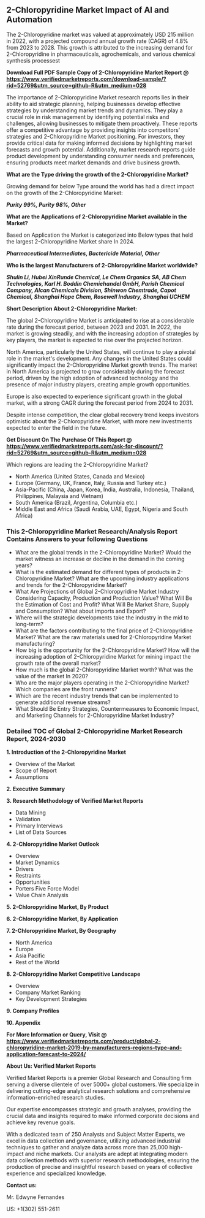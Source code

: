 <h2>2-Chloropyridine Market Impact of AI and Automation</h2><p>The 2-Chloropyridine market was valued at approximately USD 215 million in 2022, with a projected compound annual growth rate (CAGR) of 4.8% from 2023 to 2028. This growth is attributed to the increasing demand for 2-Chloropyridine in pharmaceuticals, agrochemicals, and various chemical synthesis processest</p><p id="" class=""><strong>Download Full PDF Sample Copy of 2-Chloropyridine Market Report @ <a href="https://www.verifiedmarketreports.com/download-sample/?rid=52769&utm_source=github-R&utm_medium=028" target="_blank">https://www.verifiedmarketreports.com/download-sample/?rid=52769&utm_source=github-R&utm_medium=028</a></strong></p><p>The importance of&nbsp;2-Chloropyridine Market research reports lies in their ability to aid strategic planning, helping businesses develop effective strategies by understanding market trends and dynamics. They play a crucial role in risk management by identifying potential risks and challenges, allowing businesses to mitigate them proactively. These reports offer a competitive advantage by providing insights into competitors' strategies and 2-Chloropyridine Market positioning. For investors, they provide critical data for making informed decisions by highlighting market forecasts and growth potential. Additionally, market research reports guide product development by understanding consumer needs and preferences, ensuring products meet market demands and drive business growth.</p><p><strong>What are the&nbsp;Type driving the growth of the 2-Chloropyridine Market?</strong></p><p id="" class="">Growing demand for below Type around the world has had a direct impact on the growth of the 2-Chloropyridine Market:</p><em><strong>Purity 99%, Purity 98%, Other</strong></em></p><strong>What are the&nbsp;Applications&nbsp;of 2-Chloropyridine Market available in the Market?</strong></p><p id="" class="">Based on Application the Market is categorized into Below types that held the largest 2-Chloropyridine Market share In 2024.</p><em><strong>Pharmaceutical Intermediates, Bactericide Material, Other</strong></em></p><strong>Who is the largest Manufacturers of 2-Chloropyridine Market worldwide?</strong></p><p><em><strong>Shulin Li, Hubei XinRunde Chemical, Le Chem Organics SA, AB Chem Technologies, Karl H. Boddin Chemiehandel GmbH, Parish Chemical Company, Alcan Chemicals Division, Shinwon Chemtrade, Capot Chemical, Shanghai Hope Chem, Rosewell Industry, Shanghai UCHEM</strong></em></p><p id="" class=""><strong>Short Description About 2-Chloropyridine Market:</strong></p><p>The global 2-Chloropyridine Market is anticipated to rise at a considerable rate during the forecast period, between 2023 and 2031. In 2022, the market is growing steadily, and with the increasing adoption of strategies by key players, the market is expected to rise over the projected horizon.</p><p>North America, particularly the United States, will continue to play a pivotal role in the market's development. Any changes in the United States could significantly impact the 2-Chloropyridine Market growth trends. The market in North America is projected to grow considerably during the forecast period, driven by the high adoption of advanced technology and the presence of major industry players, creating ample growth opportunities.</p><p>Europe is also expected to experience significant growth in the global market, with a strong CAGR during the forecast period from 2024 to 2031.</p><p>Despite intense competition, the clear global recovery trend keeps investors optimistic about the 2-Chloropyridine Market, with more new investments expected to enter the field in the future.</p><p id="" class=""><strong>Get Discount On The Purchase Of This Report @ <a href="https://www.verifiedmarketreports.com/ask-for-discount/?rid=52769&utm_source=github-R&utm_medium=028" target="_blank">https://www.verifiedmarketreports.com/ask-for-discount/?rid=52769&utm_source=github-R&utm_medium=028</a></strong></p>Which regions are leading the 2-Chloropyridine Market?</p><ul><li>North America (United States, Canada and Mexico)</li><li>Europe (Germany, UK, France, Italy, Russia and Turkey etc.)</li><li>Asia-Pacific (China, Japan, Korea, India, Australia, Indonesia, Thailand, Philippines, Malaysia and Vietnam)</li><li>South America (Brazil, Argentina, Columbia etc.)</li><li>Middle East and Africa (Saudi Arabia, UAE, Egypt, Nigeria and South Africa)</li></ul><h3 id="" class="">This 2-Chloropyridine Market Research/Analysis Report Contains Answers to your following Questions</h3><ul><li>What are the global trends in the 2-Chloropyridine Market? Would the market witness an increase or decline in the demand in the coming years?</li><li>What is the estimated demand for different types of products in 2-Chloropyridine Market? What are the upcoming industry applications and trends for the 2-Chloropyridine Market?</li><li>What Are Projections of Global 2-Chloropyridine Market Industry Considering Capacity, Production and Production Value? What Will Be the Estimation of Cost and Profit? What Will Be Market Share, Supply and Consumption? What about imports and Export?</li><li>Where will the strategic developments take the industry in the mid to long-term?</li><li>What are the factors contributing to the final price of 2-Chloropyridine Market? What are the raw materials used for 2-Chloropyridine Market manufacturing?</li><li>How big is the opportunity for the 2-Chloropyridine Market? How will the increasing adoption of 2-Chloropyridine Market for mining impact the growth rate of the overall market?</li><li>How much is the global 2-Chloropyridine Market worth? What was the value of the market In 2020?</li><li>Who are the major players operating in the 2-Chloropyridine Market? Which companies are the front runners?</li><li>Which are the recent industry trends that can be implemented to generate additional revenue streams?</li><li>What Should Be Entry Strategies, Countermeasures to Economic Impact, and Marketing Channels for 2-Chloropyridine Market Industry?</li></ul><h3 id="" class="">Detailed TOC of Global 2-Chloropyridine Market Research Report, 2024-2030</h3><p id="" class=""><strong>1. Introduction of the 2-Chloropyridine Market</strong></p><ul><li>Overview of the Market</li><li>Scope of Report</li><li>Assumptions</li></ul><p id="" class=""><strong>2. Executive Summary</strong></p><p id="" class=""><strong>3. Research Methodology of Verified Market Reports</strong></p><ul><li>Data Mining</li><li>Validation</li><li>Primary Interviews</li><li>List of Data Sources</li></ul><p id="" class=""><strong>4. 2-Chloropyridine Market Outlook</strong></p><ul><li>Overview</li><li>Market Dynamics</li><li>Drivers</li><li>Restraints</li><li>Opportunities</li><li>Porters Five Force Model</li><li>Value Chain Analysis</li></ul><p id="" class=""><strong>5. 2-Chloropyridine Market, By Product</strong></p><p id="" class=""><strong>6. 2-Chloropyridine Market, By Application</strong></p><p id="" class=""><strong>7. 2-Chloropyridine Market, By Geography</strong></p><ul><li>North America</li><li>Europe</li><li>Asia Pacific</li><li>Rest of the World</li></ul><p id="" class=""><strong>8. 2-Chloropyridine Market Competitive Landscape</strong></p><ul><li>Overview</li><li>Company Market Ranking</li><li>Key Development Strategies</li></ul><p id="" class=""><strong>9. Company Profiles</strong></p><p id="" class=""><strong>10. Appendix</strong></p><p id="" class=""><strong>For More Information or Query, Visit @ <a href="https://www.verifiedmarketreports.com/product/global-2-chloropyridine-market-2019-by-manufacturers-regions-type-and-application-forecast-to-2024/" target="_blank">https://www.verifiedmarketreports.com/product/global-2-chloropyridine-market-2019-by-manufacturers-regions-type-and-application-forecast-to-2024/</a></strong></p><p id="" class=""><strong>About Us: Verified Market Reports</strong></p><p id="" class="">Verified Market Reports is a premier Global Research and Consulting firm serving a diverse clientele of over 5000+ global customers. We specialize in delivering cutting-edge analytical research solutions and comprehensive information-enriched research studies.</p><p id="" class="">Our expertise encompasses strategic and growth analyses, providing the crucial data and insights required to make informed corporate decisions and achieve key revenue goals.</p><p id="" class="">With a dedicated team of 250 Analysts and Subject Matter Experts, we excel in data collection and governance, utilizing advanced industrial techniques to gather and analyze data across more than 25,000 high-impact and niche markets. Our analysts are adept at integrating modern data collection methods with superior research methodologies, ensuring the production of precise and insightful research based on years of collective experience and specialized knowledge.</p><p id="" class=""><strong>Contact us:</strong></p><p id="" class="">Mr. Edwyne Fernandes</p><p id="" class="">US: +1(302) 551-2611</p>